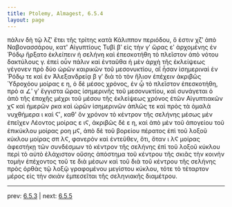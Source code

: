 ```yaml
---
title: Ptolemy, Almagest, 6.5.4
layout: page
---
```


πάλιν δὴ τῷ λζʹ ἔτει τῆς τρίτης κατὰ Κάλιππον περιόδου, ὅ ἐστιν χζʹ ἀπὸ Ναβονασσάρου, κατ' Αἰγυπτίους Τυβὶ βʹ εἰς τὴν γʹ ὥρας εʹ ἀρχομένης ἐν Ῥόδῳ ἤρξατο ἐκλείπειν ἡ σελήνη καὶ ἐπεσκοτήθη τὸ πλεῖστον ἀπὸ νότου δακτύλους γ. ἐπεὶ οὖν πάλιν καὶ ἐνταῦθα ἡ μὲν ἀρχὴ τῆς ἐκλείψεως γέγονεν πρὸ δύο ὡρῶν καιρικῶν τοῦ μεσονυκτίου, αἳ ἦσαν ἰσημεριναὶ ἐν Ῥόδῳ τε καὶ ἐν Ἀλεξανδρείᾳ β γʹ διὰ τὸ τὸν ἥλιον ἐπέχειν ἀκριβῶς Ὑδροχόου μοίρας ε η, ὁ δὲ μέσος χρόνος, ἐν ᾧ τὸ πλεῖστον ἐπεσκοτήθη, πρὸ α ∠ʹ γʹ ἔγγιστα ὥρας ἰσημερινῆς τοῦ μεσονυκτίου, καὶ συνάγεται ὁ ἀπὸ τῆς ἐποχῆς μέχρι τοῦ μέσου τῆς ἐκλείψεως χρόνος ἐτῶν Αἰγυπτιακῶν χϚ καὶ ἡμερῶν ρκα καὶ ὡρῶν ἰσημερινῶν ἁπλῶς τε καὶ πρὸς τὰ ὁμαλὰ νυχθήμερα ι καὶ Ϛʹ, καθ' ὃν χρόνον τὸ κέντρον τῆς σελήνης μέσως μὲν ἐπεῖχεν Λέοντος μοίρας ε ιϚ, ἀκριβῶς δὲ ε η, καὶ ἀπὸ μὲν τοῦ ἀπογείου τοῦ ἐπικύκλου μοίρας ροη μϚ, ἀπὸ δὲ τοῦ βορείου πέρατος ἐπὶ τοῦ λοξοῦ κύκλου μοίρας σπ λϚ, φανερὸν καὶ ἐντεῦθεν, ὅτι, ὅταν ι λϚ μοίρας ἀφεστήκῃ τῶν συνδέσμων τὸ κέντρον τῆς σελήνης ἐπὶ τοῦ λοξοῦ κύκλου περὶ τὸ αὐτὸ ἐλάχιστον οὔσης ἀπόστημα τοῦ κέντρου τῆς σκιᾶς τὴν κοινὴν τομὴν ἐπέχοντος τοῦ τε διὰ μέσων καὶ τοῦ διὰ τοῦ κέντρου τῆς σελήνης πρὸς ὀρθὰς τῷ λοξῷ γραφομένου μεγίστου κύκλου, τότε τὸ τέταρτον μέρος εἰς τὴν σκιὰν ἐμπεσεῖται τῆς σεληνιακῆς διαμέτρου. 

---

prev: [6.5.3](../6.5.3/) | next: [6.5.5](../6.5.5/)


